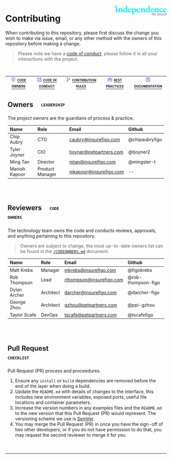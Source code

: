 [<img align="right" alt="company brand" src="../img/logo.lg.svg" width="164">](https://www.independencepetgroup.com/)

# Contributing

When contributing to this repository, please first discuss the change you wish to make via issue, email, or any other method with the owners of this repository before making a change.

> Please note we have a [code of conduct](/docs/CODE_OF_CONDUCT.md), please follow it in all your interactions with the project.

<br /><table><tr align="center" valign="middle" style="color:slategray">
<td><img src="../img/safety.svg" width="16" /> <a href="./CODEOWNERS.md"><sup><sub><b>CODE OWNERS
<td><img src="../img/symbols.svg" width="16" /> <a href="./CODE_OF_CONDUCT.md"><sup><sub><b>CODE OF CONDUCT
<td><img src="../img/branch.svg" width="16" /> <a href="./CONTRIBUTING.md"><sup><sub><b>CONTRIBUTION RULES
<td><img src="../img/suitcase.svg" width="16" /> <a href="./README.md"><sup><sub><b>BEST PRACTICES
<td><img src="../img/note.svg" width="16" /> <a href="../README.md"><sup><sub><b>DOCUMENTATION
<tr><td colspan="6">

## Owners &nbsp; <code><sub><sup> LEADERSHIP </sup></sub></code>

The *project owners* are the guardians of process &amp; practice.

| Name          | Role            | Email                    | Github             |
| :------------ | :-------------- | :----------------------- | :----------------- |
| Chip Aubry    | CTO             | caubry@insurefigo.com    | @chipaubryfigo     |
| Tyler Joyner  | CIO             | tjoyner@petpartners.com  | @tjoyner2          |
| Ming Tan      | Director        | mtan@insurefigo.com      | @mingster-t        |
| Manish Kapoor | Product Manager | mkapoor@insurefigo.com   | --                 |

<br /><tr><td colspan="6">

## Reviewers &nbsp; <code><sub><sup> CODE OWNERS </sup></sub></code>

The technology team owns the code and conducts reviews, approvals, and anything pertaining to this repository.

> Owners are subject to change, the most up-to-date owners list can be found in the [`/CODEOWNERS.md`](/CODEOWNERS.md) document.

| Name          | Role            | Email                    | Github             |
| :------------ | :-------------- | :----------------------- | :----------------- |
| Matt Krebs    | Manager         | mkrebs@insurefigo.com    | @figokrebs         |
| Rob Thompson  | Lead            | rthompson@insurefigo.com | @rob-thompson-figo |
| Dylan Archer  | Architect       | darcher@insurefigo.com   | @darcher-figo      |
| George Zhou   | Architect       | gzhou@petpartners.com    | @ppi-gzhou         |
| Taylor Scafe  | DevOps          | tscafe@petpartners.com   | @tscafefigo        |

<br /><tr><td colspan="6">

## Pull Request &nbsp; <code><sub><sup> CHECKLIST </sup></sub></code>

Pull Request (PR) process and proceedures.

1. Ensure any `install` or `build` dependencies are removed before the end of the layer when doing a build.
2. Update the `README.md` with details of changes to the interface, this includes new environment variables, exposed ports, useful file locations and container parameters.
3. Increase the version numbers in any examples files and the `README.md` to the new version that this Pull Request (PR) would represent. The versioning scheme we use is [SemVer](https://semver.org/).
4. You may merge the Pull Request (PR) in once you have the sign-off of two other developers, or if you do not have permission to do that, you may request the second reviewer to merge it for you.

<br /></tr></table>